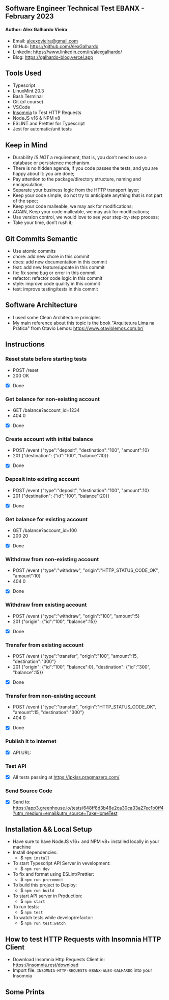 ## Software Engineer Technical Test EBANX - February 2023

#### Author: Alex Galhardo Vieira
- Email: aleexgvieira@gmail.com
- GitHub: https://github.com/AlexGalhardo
- Linkedin: https://www.linkedin.com/in/alexgalhardo/
- Blog: https://galhardo-blog.vercel.app

## Tools Used
- Typescript
- LinuxMint 20.3
- Bash Terminal
- Git (of course)
- VSCode
- [Insomnia](https://insomnia.rest/download) to Test HTTP Requests
- NodeJS v16 & NPM v8
- ESLINT and Prettier for Typescript
- Jest for automatic/unit tests

## Keep in Mind
- Durability *IS NOT* a requirement, that is, you don’t need to use a database or persistence mechanism.
- There is no hidden agenda, if you code passes the tests, and you are happy about it:  you are done;
- Pay attention to the package/directory structure, naming and encapsulation;
- Separate your business logic from the HTTP transport layer;
- Keep your code simple, do not try to anticipate anything that is not part of the spec;
- Keep your code malleable, we may ask for modifications;
- AGAIN, Keep your code malleable, we may ask for modifications;
- Use version control, we would love to see your step-by-step process;
- Take your time, don’t rush it;
## Git Commits Semantic
- Use atomic commits
- chore: add new chore in this commit
- docs: add new documentation in this commit
- feat: add new feature/update in this commit
- fix: fix some bug or error in this commit
- refactor: refactor code logic in this commit
- style: improve code quality in this commit
- test: improve testing/tests in this commit

## Software Architecture
- I used some Clean Architecture principles
- My main reference about this topic is the book "Arquitetura Lima na Prática" from Otavio Lemos: https://www.otaviolemos.com.br/
## Instructions
### Reset state before starting tests
- POST /reset
- 200 OK
- [x] Done

### Get balance for non-existing account
- GET /balance?account_id=1234
- 404 0
- [x] Done

### Create account with initial balance
- POST /event {"type":"deposit", "destination":"100", "amount":10}
- 201 {"destination": {"id":"100", "balance":10}}
- [x] Done

### Deposit into existing account
- POST /event {"type":"deposit", "destination":"100", "amount":10}
- 201 {"destination": {"id":"100", "balance":20}}
- [x] Done

### Get balance for existing account
- GET /balance?account_id=100
- 200 20
- [x] Done

### Withdraw from non-existing account
- POST /event {"type":"withdraw", "origin":"HTTP_STATUS_CODE_OK", "amount":10}
- 404 0
- [x] Done

### Withdraw from existing account
- POST /event {"type":"withdraw", "origin":"100", "amount":5}
- 201 {"origin": {"id":"100", "balance":15}}
- [x] Done

### Transfer from existing account
- POST /event {"type":"transfer", "origin":"100", "amount":15, "destination":"300"}
- 201 {"origin": {"id":"100", "balance":0}, "destination": {"id":"300", "balance":15}}
- [x] Done

### Transfer from non-existing account
- POST /event {"type":"transfer", "origin":"HTTP_STATUS_CODE_OK", "amount":15, "destination":"300"}
- 404 0
- [x] Done

### Publish it to internet
- [x] API URL:

### Test API
- [x] All tests passing at https://ipkiss.pragmazero.com/

### Send Source Code
- [x] Send to: https://app3.greenhouse.io/tests/648ff8d3b48e2ca30ca33a27ec1b0ff4?utm_medium=email&utm_source=TakeHomeTest

## Installation && Local Setup
- Have sure to have NodeJS v16+ and NPM v8+ installed locally in your machine
- Install dependencies:
    - $ `npm install`
- To start Typescript API Server in vevelopment:
    - $ `npm run dev`
- To fix and format using ESLint/Prettier:
    - $ `npm run precommit`
- To build this project to Deploy:
    - $ `npm run build`
- To start API server in Production:
    - $ `npm start`
- To run tests:
    - $ `npm test`
- To watch tests while develop/refactor:
    - $ `npm run test:watch`

## How to test HTTP Requests with Insomnia HTTP Client
- Download Insomnia Http Requests Client in: https://insomnia.rest/download
- Import file: `INSOMNIA-HTTP-REQUESTS-EBANX-ALEX-GALHARDO` into your Insomnia
## Some Prints
